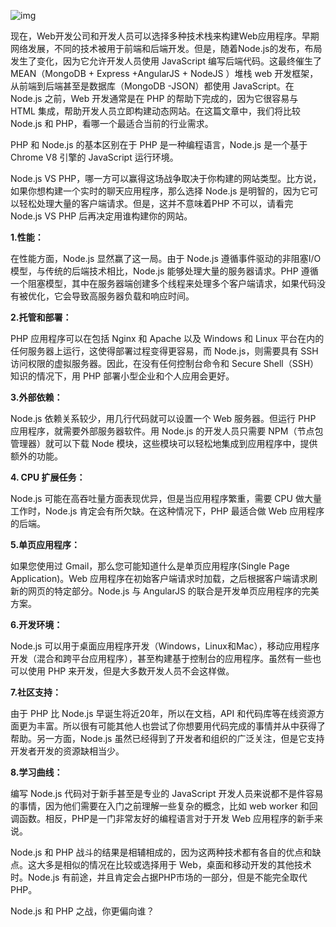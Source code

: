 ![img](https://static.oschina.net/uploads/space/2017/1222/183718_7uoj_3703517.png)

现在，Web开发公司和开发人员可以选择多种技术栈来构建Web应用程序。早期网络发展，不同的技术被用于前端和后端开发。但是，随着Node.js的发布，布局发生了变化，因为它允许开发人员使用 JavaScript 编写后端代码。这最终催生了MEAN（MongoDB + Express +AngularJS + NodeJS ）堆栈 web 开发框架，从前端到后端甚至是数据库（MongoDB -JSON）都使用 JavaScript。在 Node.js 之前，Web 开发通常是在 PHP 的帮助下完成的，因为它很容易与 HTML 集成，帮助开发人员立即构建动态网站。在这篇文章中，我们将比较 Node.js 和 PHP，看哪一个最适合当前的行业需求。

PHP 和 Node.js 的基本区别在于 PHP 是一种编程语言，Node.js 是一个基于 Chrome V8 引擎的 JavaScript 运行环境。

 Node.js VS PHP，哪一方可以赢得这场战争取决于你构建的网站类型。比方说，如果你想构建一个实时的聊天应用程序，那么选择 Node.js 是明智的，因为它可以轻松处理大量的客户端请求。但是，这并不意味着PHP 不可以，请看完 Node.js VS PHP 后再决定用谁构建你的网站。

**1.性能：**

在性能方面，Node.js 显然赢了这一局。由于 Node.js 遵循事件驱动的非阻塞I/O模型，与传统的后端技术相比，Node.js 能够处理大量的服务器请求。PHP 遵循一个阻塞模型，其中在服务器端创建多个线程来处理多个客户端请求，如果代码没有被优化，它会导致高服务器负载和响应时间。

**2.托管和部署：**

PHP 应用程序可以在包括 Nginx 和 Apache 以及 Windows 和 Linux 平台在内的任何服务器上运行，这使得部署过程变得更容易，而 Node.js，则需要具有 SSH 访问权限的虚拟服务器。因此，在没有任何控制台命令和 Secure Shell（SSH）知识的情况下，用 PHP 部署小型企业和个人应用会更好。

**3.外部依赖：**

Node.js 依赖关系较少，用几行代码就可以设置一个 Web 服务器。但运行 PHP 应用程序，就需要外部服务器软件。用 Node.js 的开发人员只需要 NPM（节点包管理器）就可以下载 Node 模块，这些模块可以轻松地集成到应用程序中，提供额外的功能。

**4. CPU 扩展任务：**

Node.js 可能在高吞吐量方面表现优异，但是当应用程序繁重，需要 CPU 做大量工作时，Node.js 肯定会有所欠缺。在这种情况下，PHP 最适合做 Web 应用程序的后端。

**5.单页应用程序：** 

如果您使用过 Gmail，那么您可能知道什么是单页应用程序(Single Page Application)。Web 应用程序在初始客户端请求时加载，之后根据客户端请求刷新的网页的特定部分。Node.js 与 AngularJS 的联合是开发单页应用程序的完美方案。

**6.开发环境：**

Node.js 可以用于桌面应用程序开发（Windows，Linux和Mac），移动应用程序开发（混合和跨平台应用程序），甚至构建基于控制台的应用程序。虽然有一些也可以使用 PHP 来开发，但是大多数开发人员不会这样做。

**7.社区支持：**

由于 PHP 比 Node.js 早诞生将近20年，所以在文档，API 和代码库等在线资源方面更为丰富。所以很有可能其他人也尝试了你想要用代码完成的事情并从中获得了帮助。另一方面，Node.js 虽然已经得到了开发者和组织的广泛关注，但是它支持开发者开发的资源缺相当少。

**8.学习曲线：**

编写 Node.js 代码对于新手甚至是专业的 JavaScript 开发人员来说都不是件容易的事情，因为他们需要在入门之前理解一些复杂的概念，比如 web worker 和回调函数。相反，PHP是一门非常友好的编程语言对于开发 Web 应用程序的新手来说。

Node.js 和 PHP 战斗的结果是相辅相成的，因为这两种技术都有各自的优点和缺点。这大多是相似的情况在比较或选择用于 Web，桌面和移动开发的其他技术时。Node.js 有前途，并且肯定会占据PHP市场的一部分，但是不能完全取代 PHP。

Node.js 和 PHP 之战，你更偏向谁？